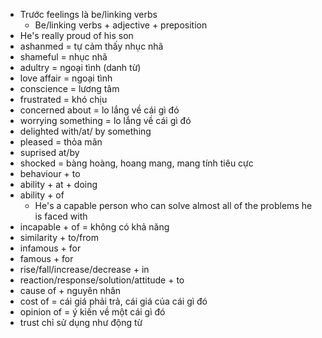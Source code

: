 - Trước feelings là be/linking verbs
	- Be/linking verbs + adjective + preposition
- He's really proud of his son
- ashanmed = tự cảm thấy nhục nhã
- shameful = nhục nhã
- adultry = ngoại tình (danh từ)
- love affair = ngoại tình 
- conscience = lương tâm
- frustrated = khó chịu
- concerned about = lo lắng về cái gì đó
- worrying something = lo lắng về cái gì đó 
- delighted with/at/ by something
- pleased = thỏa mãn
- suprised  at/by 
- shocked = bàng hoàng, hoang mang, mang tính tiêu cực
- behaviour + to
- ability + at + doing
- ability + of
	- He's a capable person who can solve almost all of the problems he is faced with
- incapable + of = không có khả năng
- similarity + to/from
- infamous + for
- famous + for
- rise/fall/increase/decrease + in
- reaction/response/solution/attitude + to
- cause of + nguyên nhân
- cost of = cái giá phải trả, cái giá của cái gì đó
- opinion of = ý kiến về một cái gì đó
- trust chỉ sử dụng như động từ 
